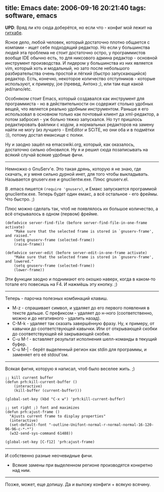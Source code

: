 title: Emacs
date: 2006-09-16 20:21:40
tags: software, emacs
----

**UPD**: Вряд ли кто сюда доберётся, но если что - конфиг мой лежит на [гитхабе](https://github.com/piranha/conf/tree/master/.emacs.d).


Ясное дело, любой человек, который достаточно плотно общается с компами - ищет себе подходящий редактор. Но если у большинства людей эта проблема не стоит достаточно остро, у программистов вообще IDE обычно есть, то для никсового админа редактор - основной инструмент производства. И лидером у большинства из них является vim, который хоть и модальный, но зато после небольшого разбирательства очень простой и лёгкий (быстро запускающийся) редактор. Есть, конечно, некоторое количество отступников - которые используют, к примеру, joe (превед, Антонз ;), или там еще какой jed/nano/etc.

Особняком стоит Emacs, который создавался как инструмент для программиста - но в действительности он содержит столько удобных вещей, что является реально удобным инструментом. Раньше я его использовал в основном только как почтовый клиент да xml-редактор, а потом забросил - уж больно тяжко запускался. Но тут пришлось редактировать файлики с кодом, а нормальных редакторов на замену найти не могу (из лучшего - EmEditor и SCiTE, но они оба и в подмётки :)), потому достал емаксище с полки.

Ну и заодно зашёл на emacswiki.org, который, как оказалось, достаточно сильно обновился. Ну я и решил сюда позаписывать на всякий случай всякие удобные фичи.

------------

Немножко о GnuServ'е. Это такая дрянь, которую я не знаю, где скачать, и у меня сильно дурной инет, для того чтобы выкладывать. Называется gnuserv.exe и gnuclientw.exe. Плюс gnuserv.el.

В .emacs пишется `(require 'gnuserv)`, и Емакс запускается программой gnuclientw.exe. Теперь будет один емакс, а всё остальное - его фреймы. Что быстро. ;)

Плюс можно сделать так, чтоб не появлялось их большое количество, а всё открывалось в одном (первом) фрейме.

    (defadvice server-find-file (before server-find-file-in-one-frame activate)
    	"Make sure that the selected frame is stored in `gnuserv-frame', and raised."
    	(setq gnuserv-frame (selected-frame))
    	(raise-frame))
    
    (defadvice server-edit (before server-edit-in-one-frame activate)
    	"Make sure that the selected frame is stored in `gnuserv-frame', and lowered."
    	(setq gnuserv-frame (selected-frame))
    	(lower-frame))

Эти функции заодно и поднимают его окошко наверх, когда в каком-то тотале его повесишь на F4. И нажмёшь эту кнопку. ;) 

------------

Теперь - парочка полезных комбинаций клавиш.

- M-z - спрашивает символ, и удаляет до его первого появления в тексте дальше. С префиксом - удаляет до н-ного (соответственно, можно и до негативного - удалить назад).
- C-M-k - удаляет так сказать завершённую фразу. Ну, к примеру, от кавычки до соответствующей кавычки. Или от открывающей скобки до соответствующей ей закрывающей скобке.
- C-u M-! - вставляет результат исполнения шелл-команды в текущий буфер.
- C-u M-| - берёт выделенный регион как stdin для программы, и заменяет его её stdout'ом.

------------

Всякая фигня, которую я написал, чтоб было веселее жить. ;)

    ;; kill current buffer
    (defun prh:kill-current-buffer ()
    	(interactive)
    	(kill-buffer (current-buffer)))
    
    (global-set-key (kbd "C-x w") 'prh:kill-current-buffer)

    ;; set right ;) font and maximizes
    (defun prh:ajust-frame ()
      "Ajusts current frame to display properties"
      (interactive)
      (set-default-font "-outline-Unifont-normal-r-normal-normal-16-120-96-96-c-*-*")
      (w32-send-sys-command 61488))
    
    (global-set-key [C-f12] 'prh:ajust-frame)
     
------------

И собственно разные неочевидные фичи.

- Всякие замены при выделенном регионе производятся конкретно над ним.

-----------

Позже, может, еще допишу. Да и выложу конфиги + всякую всячину.
